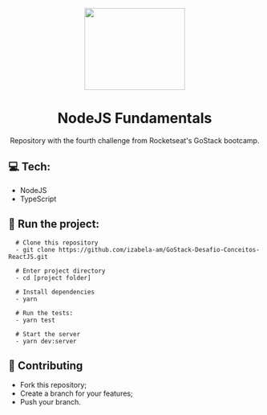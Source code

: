 <p align="center">
  <img width="200" height="163" src="https://camo.githubusercontent.com/8c13dc2618dbd7f76d1d574350b98fdee1335ce5/68747470733a2f2f726f636b6574736561742d63646e2e73332d73612d656173742d312e616d617a6f6e6177732e636f6d2f626f6f7463616d702d6865616465722e706e67">
</p>
<h1 align=center>NodeJS Fundamentals</h1>
<p align="center">Repository with the fourth challenge from Rocketseat's GoStack bootcamp.</p>

## :computer: Tech:
- NodeJS
- TypeScript

## :running: Run the project:
```shell
  # Clone this repository
  - git clone https://github.com/izabela-am/GoStack-Desafio-Conceitos-ReactJS.git
  
  # Enter project directory
  - cd [project folder]
  
  # Install dependencies
  - yarn
  
  # Run the tests:
  - yarn test
  
  # Start the server
  - yarn dev:server
```

## :fork_and_knife: Contributing
- Fork this repository;
- Create a branch for your features;
- Push your branch.
